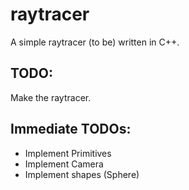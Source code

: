 # raytracer
A simple raytracer (to be) written in C++.

## TODO:
Make the raytracer.

## Immediate TODOs:
- Implement Primitives
- Implement Camera
- Implement shapes (Sphere)
